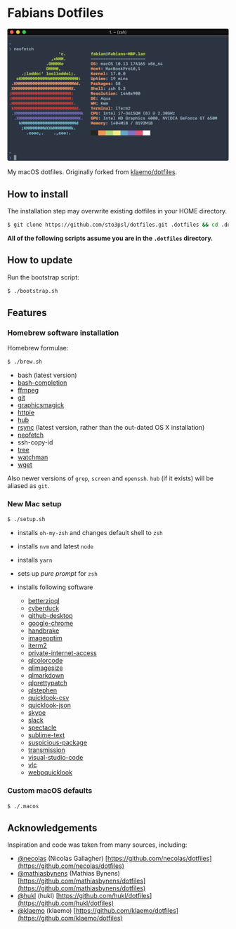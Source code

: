 # Fabians Dotfiles

![iTerm](./terminal.png)

My macOS dotfiles. Originally forked from [klaemo/dotfiles](https://github.com/klaemo/dotfiles).

## How to install

The installation step may overwrite existing dotfiles in your HOME directory.

```bash
$ git clone https://github.com/sto3psl/dotfiles.git .dotfiles && cd .dotfiles && ./bootstrap.sh
```

**All of the following scripts assume you are in the `.dotfiles` directory.**

## How to update

Run the bootstrap script:

```bash
$ ./bootstrap.sh
```

## Features

### Homebrew software installation

Homebrew formulae:

```bash
$ ./brew.sh
```

* bash (latest version)
* [bash-completion](http://bash-completion.alioth.debian.org/)
* [ffmpeg](http://ffmpeg.org/)
* [git](http://git-scm.com/)
* [graphicsmagick](http://www.graphicsmagick.org/)
* [httpie](https://httpie.org)
* [hub](https://github.com/github/hub)
* [rsync](https://rsync.samba.org/) (latest version, rather than the out-dated OS X installation)
* [neofetch](https://github.com/dylanaraps/neofetch)
* ssh-copy-id
* [tree](http://mama.indstate.edu/users/ice/tree/)
* [watchman](https://facebook.github.io/watchman/)
* [wget](http://www.gnu.org/software/wget/)

Also newer versions of `grep`, `screen` and `openssh`.
`hub` (if it exists) will be aliased as `git`.

### New Mac setup 

```bash
$ ./setup.sh
```

* installs `oh-my-zsh` and changes default shell to `zsh`
* installs `nvm` and latest `node`
* installs `yarn`
* sets up *pure prompt* for `zsh`

* installs following software
  * [betterzipql](https://github.com/sindresorhus/quick-look-plugins)
  * [cyberduck](https://cyberduck.io)
  * [github-desktop](https://desktop.github.com)
  * [google-chrome](https://www.google.de/chrome/browser/desktop/)
  * [handbrake](https://handbrake.fr)
  * [imageoptim](https://imageoptim.com/mac)
  * [iterm2](https://www.iterm2.com)
  * [private-internet-access](https://deu.privateinternetaccess.com/pages/downloads)
  * [qlcolorcode](https://github.com/sindresorhus/quick-look-plugins)
  * [qlimagesize](https://github.com/sindresorhus/quick-look-plugins)
  * [qlmarkdown](https://github.com/sindresorhus/quick-look-plugins)
  * [qlprettypatch](https://github.com/sindresorhus/quick-look-plugins)
  * [qlstephen](https://github.com/sindresorhus/quick-look-plugins)
  * [quicklook-csv](https://github.com/sindresorhus/quick-look-plugins)
  * [quicklook-json](https://github.com/sindresorhus/quick-look-plugins)
  * [skype](https://www.skype.com/de/)
  * [slack](https://slack.com)
  * [spectacle](https://www.spectacleapp.com)
  * [sublime-text](https://www.sublimetext.com)
  * [suspicious-package](https://github.com/sindresorhus/quick-look-plugins)
  * [transmission](https://transmissionbt.com)
  * [visual-studio-code](https://code.visualstudio.com)
  * [vlc](http://www.videolan.org/vlc/)
  * [webpquicklook](https://github.com/sindresorhus/quick-look-plugins)

### Custom macOS defaults

```bash
$ ./.macos
```

## Acknowledgements

Inspiration and code was taken from many sources, including:

* [@necolas](https://github.com/necolas) (Nicolas Gallagher)
  [https://github.com/necolas/dotfiles](https://github.com/necolas/dotfiles)
* [@mathiasbynens](https://github.com/mathiasbynens) (Mathias Bynens)
  [https://github.com/mathiasbynens/dotfiles](https://github.com/mathiasbynens/dotfiles)
* [@hukl](https://github.com/hukl) (hukl)
  [https://github.com/hukl/dotfiles](https://github.com/hukl/dotfiles)
* [@klaemo](https://github.com/klaemo) (klaemo)
  [https://github.com/klaemo/dotfiles](https://github.com/klaemo/dotfiles)
